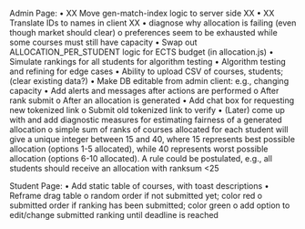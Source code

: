Admin Page:
• XX Move gen-match-index logic to server side XX
• XX Translate IDs to names in client XX
• diagnose why allocation is failing (even though market should clear)
o preferences seem to be exhausted while some courses must still have capacity
• Swap out ALLOCATION_PER_STUDENT logic for ECTS budget (in allocation.js)
• Simulate rankings for all students for algorithm testing
• Algorithm testing and refining for edge cases
• Ability to upload CSV of courses, students; (clear existing data?)
• Make DB editable from admin client: e.g., changing capacity
• Add alerts and messages after actions are performed
o After rank submit
o After an allocation is generated
• Add chat box for requesting new tokenized link
o Submit old tokenized link to verify
• (Later) come up with and add diagnostic measures for estimating fairness of a generated allocation
o simple sum of ranks of courses allocated for each student will give a unique integer between 15 and 40, where 15 represents best possible allocation (options 1-5 allocated), while 40 represents worst possible allocation (options 6-10 allocated). A rule could be postulated, e.g., all students should receive an allocation with ranksum <25

Student Page:
• Add static table of courses, with toast descriptions
• Reframe drag table
o random order if not submitted yet; color red
o submitted order if ranking has been submitted; color green
o add option to edit/change submitted ranking until deadline is reached
